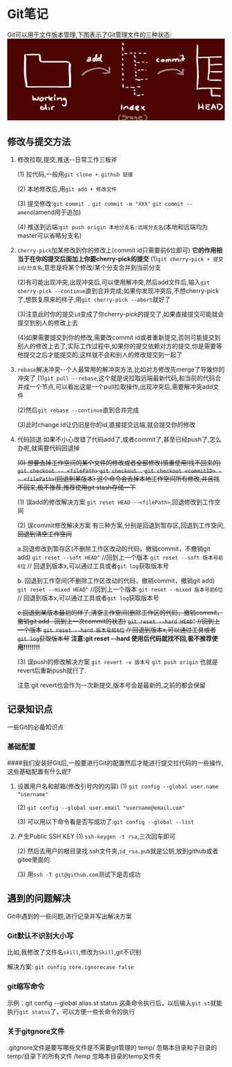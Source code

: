 # Git笔记
Git可以用于文件版本管理,下图表示了Git管理文件的三种状态:
![Git工作流](../Source/pic/skill_learning/git工作三种状态.png)
## 修改与提交方法
1. 修改拉取,提交,推送--日常工作三板斧

   (1) 拉代码,一般用`git clone + github 链接`

   (2) 本地修改后,用`git add + 修改文件`

   (3) 提交修改:`git commit .` `git commit -m "XXX"` `git commit --amend`(amend用于追加)

   (4) 推送到远端:`git push origin 本地分支名:远端分支名`(本地和远端均为master可以省略分支名)

2. `cherry-pick`加某修改到你的修改上(commit id只需要前6位即可)
   **它的作用相当于在你的提交后面加上你要cherry-pick的提交**
   (1)`git cherry-pick + 提交id/分支名`,意思是将某个修改/某个分支合并到当前分支

   (2)有可能出现冲突,出现冲突后,可以使用解冲突,然后add文件后,输入`git cherry-pick --continue`直到合并完成;如果你发现冲突后,不想cherry-pick了,想恢复原来的样子,用`git cherry-pick --abort`就好了

   (3)注意此时你的提交`id`变成了你cherry-pick的提交了,如果直接提交可能就会提交到别人的修改上去

   (4)如果需要提交到你的修改,需要改commit id或者重新提交,否则可能提交到别人的修改上去了,实际工作过程中,如果你的提交依赖对方的提交,你是需要等他提交之后才能提交的,这样就不会和别人的修改提交到一起了

3. `rebase`解决冲突--个人最常用的解冲突方法,比如对方修改先merge了导致你的冲突了
   (1)`git pull --rebase`,这个就是说拉取远端最新代码,和当前的代码合并成一个节点,可以看出这是一个pull拉取操作,出现冲突后,需要解冲突add文件

    (2)然后`git rebase --continue`直到合并完成

    (3)此时change id让仍旧是你的id,直接提交远端,就会提交你的修改

4. 代码回退
   如果不小心改错了代码add了,或者commit了,甚至已经push了,怎么办呢,就需要代码回退掉

   ~~(0) 想要去掉工作空间的某个文件的修改或者全部修改(慎重使用!找不回来的)
    `git checkout -- <filePath>`
    `git checkout .`
    `git checkout <commitID> -- <filePath>`(回退到某版本)
    这个命令会去掉本地工作空间所有修改,并且找不回来,极不推荐,推荐使用git stash存储一下~~

   (1) 误add的修改解决方案
    `git reset HEAD --<filePath>`,回退修改到工作空间

   (2) 误commit修改解决方案
   有三种方案,分别是回退到暂存区,回退到工作空间,~~回退到清空工作空间~~

    a.回退修改到暂存区(不删除工作区改动的代码，撤销commit，不撤销git add)
    `git reset --soft HEAD^`  //回到上一个版本
    `git reset --soft 版本号前6位` // 回退到版本x,可以通过工具或者`git log`获取版本号

    b. 回退到工作空间(不删除工作区改动的代码，撤销commit，撤销git add)
    `git reset --mixed HEAD^`  //回到上一个版本
    `git reset --mixed 版本号前6位` // 回退到版本x,可以通过工具或者`git log`获取版本号

    ~~c.回退到某版本最初的样子,清空工作空间(删除工作区的代码，撤销commit，撤销git add . 回到上一次commit的状态)~~
    ~~`git reset --hard HEAD^`  //回到上一个版本~~
    ~~`git reset --hard 版本号前6位` // 回退到版本x,可以通过工具或者`git log`获取版本号~~
    **注意:git reset --hard 使用后代码就找不回,极不推荐使用!!!!!!!!**

   (3) 误push的修改解决方案
   `git revert -v 版本号`
   `git push origin`
   也就是revert后重新push就行了.

   注意:git revert也会作为一次新提交,版本号会是最新的,之前的都会保留
## 记录知识点
一些Git的必备知识点
### 基础配置
####我们安装好Git后,一般要进行Git的配置然后才能进行提交拉代码的一些操作,这些基础配置有什么呢?
1. 设置用户名和邮箱(修改引号内的内容)
   (1) `git config --global user.name "username"`

   (2) `git config --global user.email "username@email.com"`

   (3) 可以用以下命令看是否写成功了:`git config --global --list`

2. 产生Public SSH KEY
    (1) `ssh-keygen -t rsa`,三次回车即可

    (2) 然后去用户的根目录找.ssh文件夹,`id_rsa.pub`就是公钥,放到github或者gitee里面的.

    (3) 用`ssh -T git@github.com`测试下是否成功

## 遇到的问题解决
Git中遇到的一些问题,进行记录并写出解决方案

### Git默认不识别大小写
比如,我修改了文件名`skill`,修改为`Skill`,git不识别

解决方案:
 `git config core.ignorecase false`
### git缩写命令
示例：git config --global alias.st status
这条命令执行后，以后输入`git st`就能执行`git status`了，可以方便一些长命令的执行

### 关于gitgnore文件
.gitgnore文件是要写哪些文件是不需要git管理的
temp/  忽略本目录和子目录的temp/目录下的所有文件
/temp  忽略本目录的temp文件夹

